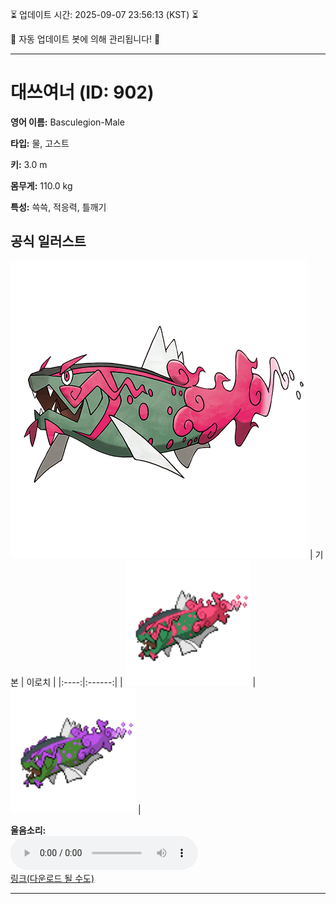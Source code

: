 
⏳ 업데이트 시간: 2025-09-07 23:56:13 (KST) ⏳

🤖 자동 업데이트 봇에 의해 관리됩니다! 🤖

---

# 대쓰여너 (ID: 902)
**영어 이름:** Basculegion-Male

**타입:** 물, 고스트

**키:** 3.0 m

**몸무게:** 110.0 kg

**특성:** 쓱쓱, 적응력, 틀깨기

## 공식 일러스트
![](https://raw.githubusercontent.com/PokeAPI/sprites/master/sprites/pokemon/other/official-artwork/902.png)
| 기본 | 이로치 |
|:----:|:------:|
| <img src="https://raw.githubusercontent.com/PokeAPI/sprites/master/sprites/pokemon/902.png" width="200"> | <img src="https://raw.githubusercontent.com/PokeAPI/sprites/master/sprites/pokemon/shiny/902.png" width="200"> |

**울음소리:**<br><audio controls src="https://raw.githubusercontent.com/PokeAPI/cries/main/cries/pokemon/latest/902.ogg"></audio><br> [링크(다운로드 될 수도)](https://raw.githubusercontent.com/PokeAPI/cries/main/cries/pokemon/latest/902.ogg)


---
